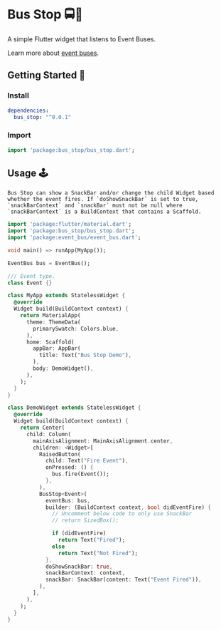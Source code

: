# Bus Stop 🚍🚏

A simple Flutter widget that listens to Event Buses.

Learn more about [event buses](https://github.com/marcojakob/dart-event-bus).



## Getting Started 🚀

### Install

```yaml
dependencies:
  bus_stop: "^0.0.1"
```

### Import

```dart
import 'package:bus_stop/bus_stop.dart';
```



## Usage 🕹

	Bus Stop can show a SnackBar and/or change the child Widget based whether the event fires. If `doShowSnackBar` is set to true, `snackBarContext` and `snackBar` must not be null where `snackBarContext` is a BuildContext that contains a Scaffold. 

```dart
import 'package:flutter/material.dart';
import 'package:bus_stop/bus_stop.dart';
import 'package:event_bus/event_bus.dart';

void main() => runApp(MyApp());

EventBus bus = EventBus();

/// Event type.
class Event {}

class MyApp extends StatelessWidget {
  @override
  Widget build(BuildContext context) {
    return MaterialApp(
      theme: ThemeData(
        primarySwatch: Colors.blue,
      ),
      home: Scaffold(
        appBar: AppBar(
          title: Text("Bus Stop Demo"),
        ),
        body: DemoWidget(),
      ),
    );
  }
}

class DemoWidget extends StatelessWidget {
  @override
  Widget build(BuildContext context) {
    return Center(
      child: Column(
        mainAxisAlignment: MainAxisAlignment.center,
        children: <Widget>[
          RaisedButton(
            child: Text("Fire Event"),
            onPressed: () {
              bus.fire(Event());
            },
          ),
          BusStop<Event>(
            eventBus: bus,
            builder: (BuildContext context, bool didEventFire) {
              // Uncomment below code to only use SnackBar
              // return SizedBox();

              if (didEventFire)
                return Text("Fired");
              else
                return Text("Not Fired");
            },
            doShowSnackBar: true,
            snackBarContext: context,
            snackBar: SnackBar(content: Text("Event Fired")),
          ),
        ],
      ),
    );
  }
}
```

